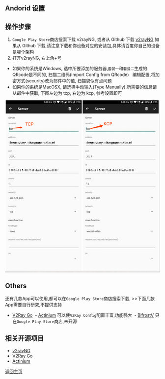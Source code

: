 ## Andorid 设置

## 操作步骤

1. `Google Play Store`商店搜索下载 v2rayNG, 或者从 Github 下载 [v2rayNG](https://github.com/2dust/v2rayNG/releases)
  如果从 Github 下载,请注意下载和你设备对应的安装包,具体请百度你自己的设备是哪个架构
2. 打开v2rayNG, 右上角+号
 - 如果你的系统是Windows, 选中所要添加的服务器,`套餐一`和`套餐二`生成的QRcode是不同的, 扫描二维码(Import Config from QRcode) 
   编辑配置,将加密方式(security)改为邮件中的值, 扫描貌似有点问题
 - 如果你的系统是MacOSX, 请选择手动输入(Type Manually),所需要的信息请从邮件中获取, 下图左边为 tcp, 右边为 kcp, 参考设置即可
 
 ![v2rayNG_settings](pics/v2rayNG_settings.jpg)

## Others

还有几款App可以使用,都可以在`Google Play Store`商店搜索下载, >>下面几款App需要自行研究,不提供支持
  
  - [V2Ray Go](https://github.com/xiaokangwang/V2RayGO)
  - [Actinium](https://github.com/V2Ray-Android/Actinium) 可以使`V2Ray Config`配置丰富,功能强大
  - [BifrostV](https://play.google.com/store/apps/details?id=com.github.dawndiy.bifrostv) 只在`Google Play Store`商店,未开源
  
## 相关开源项目

 - [v2rayNG](https://github.com/2dust/v2rayNG)
 - [V2Ray Go](https://github.com/xiaokangwang/V2RayGO)
 - [Actinium](https://github.com/V2Ray-Android/Actinium)
 
[返回主页](README.md)
